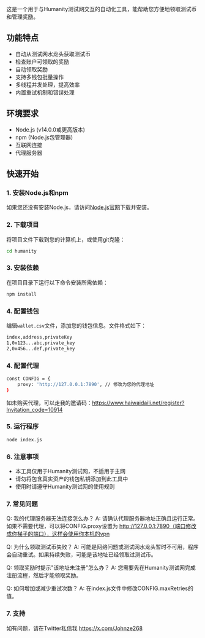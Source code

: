 这是一个用于与Humanity测试网交互的自动化工具，能帮助您方便地领取测试币和管理奖励。

## 功能特点

- 自动从测试网水龙头获取测试币
- 检查账户可领取的奖励
- 自动领取奖励
- 支持多钱包批量操作
- 多线程并发处理，提高效率
- 内置重试机制和错误处理

## 环境要求

- Node.js (v14.0.0或更高版本)
- npm (Node.js包管理器)
- 互联网连接
- 代理服务器

## 快速开始

### 1. 安装Node.js和npm

如果您还没有安装Node.js，请访问[Node.js官网](https://nodejs.org/)下载并安装。

### 2. 下载项目

将项目文件下载到您的计算机上，或使用git克隆：

```bash
cd humanity
```

### 3. 安装依赖

在项目目录下运行以下命令安装所需依赖：

```bash
npm install
```

### 4. 配置钱包

编辑`wallet.csv`文件，添加您的钱包信息。文件格式如下：
```bash
index,address,privateKey
1,0x123...abc,private_key
2,0x456...def,private_key
```

### 4. 配置代理

```bash
const CONFIG = {
    proxy: 'http://127.0.0.1:7890', // 修改为您的代理地址
}
```
如未购买代理，可以走我的邀请码：https://www.haiwaidaili.net/register?Invitation_code=10914 

### 5. 运行程序

```bash
node index.js
```

### 6. 注意事项

- 本工具仅用于Humanity测试网，不适用于主网
- 请勿将包含真实资产的钱包私钥添加到此工具中
- 使用时请遵守Humanity测试网的使用规则

### 7. 常见问题

Q: 我的代理服务器无法连接怎么办？
A: 请确认代理服务器地址正确且运行正常。如果不需要代理，可以将CONFIG.proxy设置为 http://127.0.0.1:7890（端口修改成你梯子的端口），这样会使用你本机的vpn

Q: 为什么领取测试币失败？
A: 可能是网络问题或测试网水龙头暂时不可用，程序会自动重试。如果持续失败，可能是该地址已经领取过测试币。

Q: 领取奖励时提示"该地址未注册"怎么办？
A: 您需要先在Humanity测试网完成注册流程，然后才能领取奖励。

Q: 如何增加或减少重试次数？
A: 在index.js文件中修改CONFIG.maxRetries的值。

### 7. 支持
如有问题，请在Twitter私信我 https://x.com/Johnze268